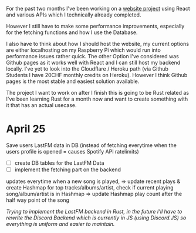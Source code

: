 For the past two months I've been working on a [website project](https://dajia.lol) using React and various APIs which I technically already completed. 

However I still have to make some performance improvements, especially for the fetching functions and how I use the Database. 

I also have to think about how I should host the website, my current options are either localhosting on my Raspberry Pi which would run into performance issues rather quick. 
The other Option I've considered was Github pages as it works well with React and I can still host my backend locally. 
I've yet to look into the Cloudflare / Heroku path (via Github Students I have 20CHF monthly credits on Heroku). 
However I think Github pages is the most stable and easiest solution available.

The project I want to work on after I finish this is going to be Rust related as I've been learning Rust for a month now and want to create something with it that has an actual usecase. 

# April 25

Save users LastFM data in DB (instead of fetching everytime when the users profile is opened = causes Spotify API ratelimits) 
  - [ ] create DB tables for the LastFM Data 
  - [ ] implement the fetching part on the backend

updates everytime when a new song is played, => update recent plays & create Hashmap for top tracks/albums/artist, check if current playing song/album/artist is in Hashmap => update Hashmap play count after the half way point of the song

_Trying to implement the LastFM backend in Rust, in the future I'll have to rewrite the Discord Backend which is currently in JS (using Discord.JS) so everything is uniform and easier to maintain._
